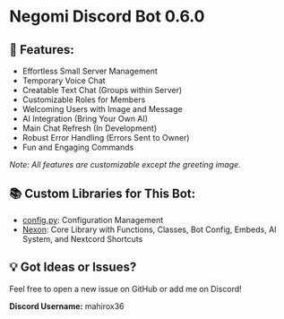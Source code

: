 # Negomi Discord Bot 0.6.0

## 🚀 Features:

- Effortless Small Server Management
- Temporary Voice Chat
- Creatable Text Chat (Groups within Server)
- Customizable Roles for Members
- Welcoming Users with Image and Message
- AI Integration (Bring Your Own AI)
- Main Chat Refresh (In Development)
- Robust Error Handling (Errors Sent to Owner)
- Fun and Engaging Commands

*Note: All features are customizable except the greeting image.*

## 📚 Custom Libraries for This Bot:

- [config.py](https://github.com/mahirox36/Negomi/blob/main/modules/config.py): Configuration Management
- [Nexon](https://github.com/mahirox36/Negomi/blob/main/modules/Nexon/): Core Library with Functions, Classes, Bot Config, Embeds, AI System, and Nextcord Shortcuts

## 💡 Got Ideas or Issues?

Feel free to open a new issue on GitHub or add me on Discord!

**Discord Username:** mahirox36
